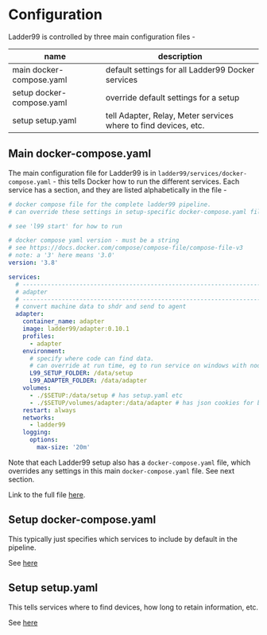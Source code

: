 # Configuration

Ladder99 is controlled by three main configuration files -

| name | description |
| ---- | ---- | 
| main docker-compose.yaml | default settings for all Ladder99 Docker services |
| setup docker-compose.yaml | override default settings for a setup |
| setup setup.yaml | tell Adapter, Relay, Meter services where to find devices, etc. |


## Main docker-compose.yaml

The main configuration file for Ladder99 is in `ladder99/services/docker-compose.yaml` - this tells Docker how to run the different services. Each service has a section, and they are listed alphabetically in the file - 

```yaml
# docker compose file for the complete ladder99 pipeline.
# can override these settings in setup-specific docker-compose.yaml files.

# see 'l99 start' for how to run

# docker compose yaml version - must be a string
# see https://docs.docker.com/compose/compose-file/compose-file-v3
# note: a '3' here means '3.0'
version: '3.8'

services:
  # ---------------------------------------------------------------------------
  # adapter
  # ---------------------------------------------------------------------------
  # convert machine data to shdr and send to agent
  adapter:
    container_name: adapter
    image: ladder99/adapter:0.10.1
    profiles:
      - adapter
    environment:
      # specify where code can find data.
      # can override at run time, eg to run service on windows with node.
      L99_SETUP_FOLDER: /data/setup
      L99_ADAPTER_FOLDER: /data/adapter
    volumes:
      - ./$SETUP:/data/setup # has setup.yaml etc
      - ./$SETUP/volumes/adapter:/data/adapter # has json cookies for backfilling
    restart: always
    networks:
      - ladder99
    logging:
      options:
        max-size: '20m'
```

Note that each Ladder99 setup also has a `docker-compose.yaml` file, which overrides any settings in this main `docker-compose.yaml` file. See next section.

Link to the full file [here](../../../services/docker-compose.yaml).


## Setup docker-compose.yaml

This typically just specifies which services to include by default in the pipeline.

See [here](../customizing/configuration.md#docker-composeyaml)


## Setup setup.yaml

This tells services where to find devices, how long to retain information, etc.

See [here](../customizing/configuration.md#setupyaml)

